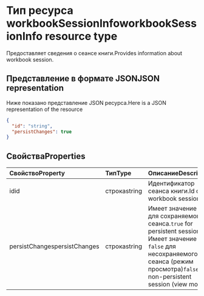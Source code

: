 # <a name="workbooksessioninfo-resource-type"></a><span data-ttu-id="eef8e-101">Тип ресурса workbookSessionInfo</span><span class="sxs-lookup"><span data-stu-id="eef8e-101">workbookSessionInfo resource type</span></span>

<span data-ttu-id="eef8e-102">Предоставляет сведения о сеансе книги.</span><span class="sxs-lookup"><span data-stu-id="eef8e-102">Provides information about workbook session.</span></span>


## <a name="json-representation"></a><span data-ttu-id="eef8e-103">Представление в формате JSON</span><span class="sxs-lookup"><span data-stu-id="eef8e-103">JSON representation</span></span>

<span data-ttu-id="eef8e-104">Ниже показано представление JSON ресурса.</span><span class="sxs-lookup"><span data-stu-id="eef8e-104">Here is a JSON representation of the resource</span></span>

<!-- {
  "blockType": "resource",
  "optionalProperties": [  ],
  "@odata.type": "microsoft.graph.workbookSessionInfo"
}-->

```json
{
  "id": "string",
  "persistChanges": true
}
```

## <a name="properties"></a><span data-ttu-id="eef8e-105">Свойства</span><span class="sxs-lookup"><span data-stu-id="eef8e-105">Properties</span></span>

| <span data-ttu-id="eef8e-106">Свойство</span><span class="sxs-lookup"><span data-stu-id="eef8e-106">Property</span></span> | <span data-ttu-id="eef8e-107">Тип</span><span class="sxs-lookup"><span data-stu-id="eef8e-107">Type</span></span>  | <span data-ttu-id="eef8e-108">Описание</span><span class="sxs-lookup"><span data-stu-id="eef8e-108">Description</span></span>                               |
|:---------|:------|:------------------------------------------|
| <span data-ttu-id="eef8e-109">id</span><span class="sxs-lookup"><span data-stu-id="eef8e-109">id</span></span>  | <span data-ttu-id="eef8e-110">строка</span><span class="sxs-lookup"><span data-stu-id="eef8e-110">string</span></span> | <span data-ttu-id="eef8e-111">Идентификатор сеанса книги.</span><span class="sxs-lookup"><span data-stu-id="eef8e-111">Id of the workbook session.</span></span> |
| <span data-ttu-id="eef8e-112">persistChanges</span><span class="sxs-lookup"><span data-stu-id="eef8e-112">persistChanges</span></span> | <span data-ttu-id="eef8e-113">строка</span><span class="sxs-lookup"><span data-stu-id="eef8e-113">string</span></span> |  <span data-ttu-id="eef8e-114">Имеет значение `true` для сохраняемого сеанса.</span><span class="sxs-lookup"><span data-stu-id="eef8e-114">`true` for persistent session.</span></span> <span data-ttu-id="eef8e-115">Имеет значение `false` для несохраняемого сеанса (режим просмотра)</span><span class="sxs-lookup"><span data-stu-id="eef8e-115">`false` for non-persistent session (view mode)</span></span> |

